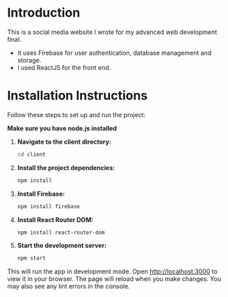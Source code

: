 # Introduction
This is a social media website I wrote for my advanced web development final. 
- It uses Firebase for user authentication, database management and storage.
- I used ReactJS for the front end.

# Installation Instructions

Follow these steps to set up and run the project:


**Make sure you have node.js installed**


1. **Navigate to the client directory:**
    ```sh
    cd client
    ```

2. **Install the project dependencies:**
    ```sh
    npm install
    ```

3. **Install Firebase:**
    ```sh
    npm install firebase
    ```

4. **Install React Router DOM:**
    ```sh
    npm install react-router-dom
    ```

5. **Start the development server:**
    ```sh
    npm start
    ```

This will run the app in development mode. Open [http://localhost:3000](http://localhost:3000) to view it in your browser. The page will reload when you make changes. You may also see any lint errors in the console.
